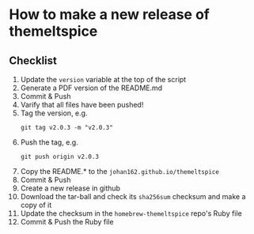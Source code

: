 # How to make a new release of themeltspice

## Checklist

1. Update the `version` variable at the top of the script
1. Generate a PDF version of the README.md
1.  Commit & Push
1. Varify that all files have been pushed!
1. Tag the version, e.g.  
    ```
    git tag v2.0.3 -m "v2.0.3"
1. Push the tag, e.g.  
    ```
    git push origin v2.0.3
    ```
1. Copy the README.* to the `johan162.github.io/themeltspice`
1. Commit & Push
1. Create a new release in github
1. Download the tar-ball and check its `sha256sum` checksum and make a copy of it
1. Update the checksum in the `homebrew-themeltspice` repo's Ruby file
1. Commit & Push the Ruby file 


